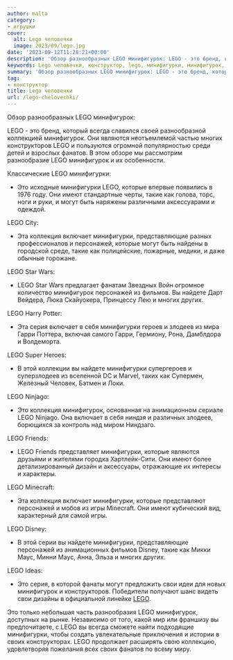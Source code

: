 ```yaml
---
author: malta
category:
- игрушки
cover:
  alt: Lego человечки
  image: 2023/09/lego.jpg
date: '2023-09-12T11:28:21+00:00'
description: 'Обзор разнообразных LEGO минифигурок: LEGO - это бренд, который всегда славился своей разнообразной коллекцией минифигурок. Они являются неотъемлемой...'
keywords: Lego человечки, конструктор, lego, минифигурки, минифигурок, это, которые, включает, персонажей, многих, имеют, такие, могут, эта, коллекция, найдете, являются
summary: 'Обзор разнообразных LEGO минифигурок: LEGO - это бренд, который всегда славился своей разнообразной коллекцией минифигурок. Они являются неотъемлемой...'
tag:
- конструктор
title: Lego человечки
url: /lego-chelovechki/
---
```


Обзор разнообразных LEGO минифигурок:

LEGO - это бренд, который всегда славился своей разнообразной коллекцией минифигурок. Они являются неотъемлемой частью многих конструкторов LEGO и пользуются огромной популярностью среди детей и взрослых фанатов. В этом обзоре мы рассмотрим разнообразие LEGO минифигурок и их особенности.

Классические LEGO минифигурки:

- Это исходные минифигурки LEGO, которые впервые появились в 1976 году. Они имеют стандартные черты, такие как голова, торс, ноги и руки, и могут быть наряжены различными аксессуарами и одеждой.

LEGO City:

- Эта коллекция включает минифигурки, представляющие разных профессионалов и персонажей, которые могут быть найдены в городской среде, такие как полицейские, пожарные, медики, и даже обычные горожане.

LEGO Star Wars:

- LEGO Star Wars предлагает фанатам Звездных Войн огромное количество минифигурок персонажей из фильмов. Вы найдете Дарт Вейдера, Люка Скайуокера, Принцессу Лею и многих других.

LEGO Harry Potter:

- Эта серия включает в себя минифигурки героев и злодеев из мира Гарри Поттера, включая самого Гарри, Гермиону, Рона, Дамблдора и Волдеморта.

LEGO Super Heroes:

- В этой коллекции вы найдете минифигурки супергероев и суперзлодеев из вселенной DC и Marvel, таких как Супермен, Железный Человек, Бэтмен и Локи.

LEGO Ninjago:

- Это коллекция минифигурок, основанная на анимационном сериале LEGO Ninjago. Она включает в себя ниндзя и различных злодеев, борющихся за контроль над миром Ниндзаго.

LEGO Friends:

- LEGO Friends представляет минифигурки, которые являются друзьями и жителями городка Хартлейк-Сити. Они имеют более детализированный дизайн и аксессуары, отражающие их интересы и характеры.

LEGO Minecraft:

- Эта коллекция включает минифигурки, которые представляют персонажей и мобов из игры Minecraft. Они имеют кубический вид, характерный для самой игры.

LEGO Disney:

- В этой серии вы найдете минифигурки, представляющие персонажей из анимационных фильмов Disney, такие как Микки Маус, Минни Маус, Анна, Эльза и многих других.

LEGO Ideas:

- Это серия, в которой фанаты могут предложить свои идеи для новых минифигурок и конструкторов. Победители получают шанс видеть свои дизайны в официальной линейке [LEGO](https://www.adora.ru/igrushki-lego/).

Это только небольшая часть разнообразия LEGO минифигурок, доступных на рынке. Независимо от того, какой мир или франшизу вы предпочитаете, с LEGO вы всегда сможете найти подходящие минифигурки, чтобы создать увлекательные приключения и истории в своих конструкторах. LEGO продолжает расширять свою коллекцию, удовлетворяя пожелания всех своих фанатов по всему миру.